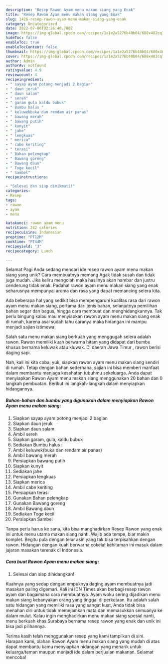 ```yaml
---
description: "Resep Rawon Ayam menu makan siang yang Enak"
title: "Resep Rawon Ayam menu makan siang yang Enak"
slug: 1426-resep-rawon-ayam-menu-makan-siang-yang-enak
category: Uncategorized
date: 2022-07-06T02:26:40.700Z
image: https://img-global.cpcdn.com/recipes/1a1e2a5276b40b04/680x482cq70/rawon-ayam-menu-makan-siang-foto-resep-utama.jpg
hideToc: false
enableToc: true
enableTocContent: false
thumbnail: https://img-global.cpcdn.com/recipes/1a1e2a5276b40b04/680x482cq70/rawon-ayam-menu-makan-siang-foto-resep-utama.jpg
cover: https://img-global.cpcdn.com/recipes/1a1e2a5276b40b04/680x482cq70/rawon-ayam-menu-makan-siang-foto-resep-utama.jpg
author: Admin
authorAv: notfound
ratingvalue: 4.9
reviewcount: 4
recipeingredient:
- " sayap ayam potong menjadi 2 bagian"
- " daun jeruk"
- " daun salam"
- " sereh"
- " garam gula kaldu bubuk"
- " Bumbu halus "
- " keluwekbuka dan rendam air panas"
- " bawang merah"
- " bawang putih"
- " kunyit"
- " jahe"
- " lengkuas"
- " merica"
- " cabe keriting"
- " terasi"
- " Bahan pelengkap"
- " Bawang goreng"
- " Bawang daun"
- " Toge kecil"
- " Sambel"
recipeinstructions:

- "Selesai dan siap dinikmati!"
categories:
- Resep
tags:
- rawon
- ayam
- menu

katakunci: rawon ayam menu 
nutrition: 242 calories
recipecuisine: Indonesian
preptime: "PT12M"
cooktime: "PT44M"
recipeyield: "3"
recipecategory: Lunch

---
```



Selamat Pagi Anda sedang mencari ide resep rawon ayam menu makan siang yang unik? Cara membuatnya memang Agak tidak susah dan tidak juga mudah. Jika keliru mengolah maka hasilnya akan hambar dan justru cenderung tidak enak. Padahal rawon ayam menu makan siang yang enak seharusnya mempunyai aroma dan rasa yang dapat memancing selera kita.


Ada beberapa hal yang sedikit bisa mempengaruhi kualitas rasa dari rawon ayam menu makan siang, pertama dari jenis bahan, selanjutnya pemilihan bahan segar dan bagus, hingga cara membuat dan menghidangkannya. Tak perlu bingung kalau mau menyiapkan rawon ayam menu makan siang enak di rumah, karena asal sudah tahu caranya maka hidangan ini mampu menjadi sajian istimewa.

Salah satu menu makan siang berkuah yang menggugah selera adalah rawon. Rawon memiliki kuah berwarna hitam yang didapat dari bumbu khusus bernama keluwak atau kluwak. Di daerah Jawa Timur , rawon berisi daging sapi.


Nah, kali ini kita coba, yuk, siapkan rawon ayam menu makan siang sendiri di rumah. Tetap dengan bahan sederhana, sajian ini bisa memberi manfaat dalam membantu menjaga kesehatan tubuhmu sekeluarga. Anda dapat menyiapkan Rawon Ayam menu makan siang menggunakan 20 bahan dan 0 langkah pembuatan. Berikut ini langkah-langkah dalam menyiapkan hidangannya.

<!--inarticleads1-->

##### Bahan-bahan dan bumbu yang digunakan dalam menyiapkan Rawon Ayam menu makan siang:

1. Siapkan  sayap ayam potong menjadi 2 bagian
1. Siapkan  daun jeruk
1. Siapkan  daun salam
1. Ambil  sereh
1. Siapkan  garam, gula, kaldu bubuk
1. Sediakan  Bumbu halus :
1. Ambil  keluwek(buka dan rendam air panas)
1. Ambil  bawang merah
1. Persiapkan  bawang putih
1. Siapkan  kunyit
1. Sediakan  jahe
1. Persiapkan  lengkuas
1. Siapkan  merica
1. Ambil  cabe keriting
1. Persiapkan  terasi
1. Gunakan  Bahan pelengkap
1. Gunakan  Bawang goreng
1. Ambil  Bawang daun
1. Sediakan  Toge kecil
1. Persiapkan  Sambel


Tanpa perlu harus ke sana, kita bisa manghadirkan Resep Rawon yang enak ini untuk menu utama makan siang nanti. Wajib ada tempe, biar makin komplet. Begitu pula dengan telur asin yang tak bisa terpisahkan dengan rawon. Hidangan dengan kuah berwarna cokelat kehitaman ini masuk dalam jajaran masakan terenak di Indonesia. 

<!--inarticleads2-->

##### Cara buat Rawon Ayam menu makan siang:


1. Selesai dan siap dihidangkan!

Kuahnya yang sedap dengan empuknya daging ayam membuatnya jadi masakan paling digemari. Kali ini IDN Times akan berbagi resep rawon ayam dan bagaimana cara membuatnya. Ayam woku sering dijadikan menu makan siang kebanyakan orang yang tinggal di perkotaan. Itu adalah salah satu hidangan yang memiliki rasa yang sangat kuat, Anda tidak bisa menahan diri untuk tidak memejamkan mata dan memasukkan semuanya ke dalam mulut. Kalau ingin menghadirkan menu makan siang spesial nanti, menu berkuah khas Surabaya bernama resep rawon yang enak dan unik ini bisa jadi pilihannya. 

Terima kasih telah menggunakan resep yang kami tampilkan di sini. Harapan kami, olahan Rawon Ayam menu makan siang yang mudah di atas dapat membantu kamu menyiapkan hidangan yang menarik untuk keluarga/teman maupun menjadi ide dalam berjualan makanan. Selamat mencoba!

